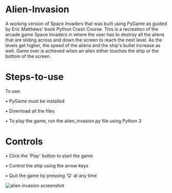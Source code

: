# Alien-Invasion

A working version of Space Invaders that was built using PyGame as guided by Eric Matthews' book Python Crash Course. This is a recreation of the arcade game Space Invaders in where the user has to destroy all the aliens that are sliding across and down the screen to reach the next level. As the levels get higher, the speed of the aliens and the ship's bullet increase as well. Game over is achieved when an alien either touches the ship or the bottom of the screen.

# Steps-to-use

To use:

  • PyGame must be installed

  • Download all the files
  
  • To play the game, run the alien_invasion.py file using Python 3
  
# Controls
  
  • Click the 'Play' button to start the game
  
  • Control the ship using the arrow keys
  
  • Quit the game by pressing 'Q' at any time
  
  ![alien invasion screenshot](https://user-images.githubusercontent.com/43584979/46037817-3167b700-c0be-11e8-92bb-b8d2d2e3d823.png)
